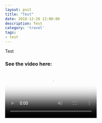 ```yaml
---
layout: post
title: "Test"
date: 2018-12-26 12:00:00
description: Test
category: 'travel'
tags:
- test
---
```


Test

### See the video here:

<div class="embed-bg">
  <div class="video-embed">
    <script src="https://cdn.plyr.io/3.4.7/plyr.polyfilled.js"></script>
    <video id="player" controls playsinline poster="https://farm5.staticflickr.com/4876/46398743412_5a98af7ebb_o.jpg">
	  <source src="https://www.flickr.com/photos/162779846@N06/46398743412/play/hd/18e6c96149/" type="video/mp4" size="1080">
	  <!-- Fallback for browsers that don't support the <video> element -->
	  HTML5 Video not available in your browser
  </video>
  <script>const player = new Plyr('#player', {controls: ['play-large', 'play', 'progress', 'fullscreen'], keyboard: { focused: true, global: true}}); window.player = player;</script>
  </div>
</div>
